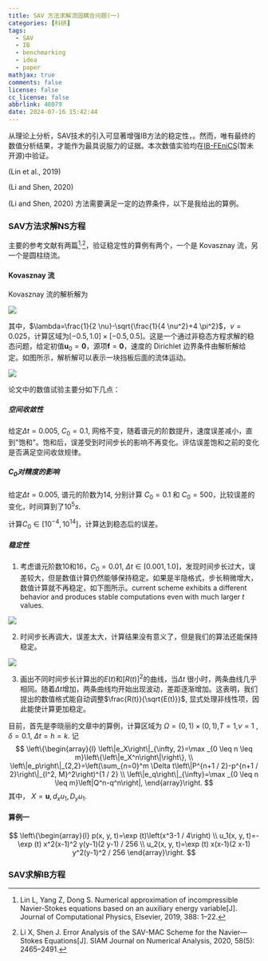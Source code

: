 ```yaml
---
title: SAV 方法求解流固耦合问题(一)
categories: [科研]
tags:
  - SAV
  - IB
  - benchmarking
  - idea
  - paper
mathjax: true
comments: false
license: false
cc_license: false
abbrlink: 48079
date: 2024-07-16 15:42:44
---
```

从理论上分析，SAV技术的引入可显著增强IB方法的稳定性，。然而，唯有最终的数值分析结果，才能作为最具说服力的证据。本次数值实验均在[IB-FEniCS](https://github.com/shaoyaoqian/immersed_boundary_method)(暂未开源)中验证。

(Lin et al., 2019)

(Li and Shen, 2020)

(Li and Shen, 2020) 方法需要满足一定的边界条件，以下是我给出的算例。



<!--more-->

### SAV方法求解NS方程

主要的参考文献有两篇[^1]$^,$[^2]，验证稳定性的算例有两个，一个是 Kovasznay 流，另一个是圆柱绕流。

#### Kovasznay 流

Kovasznay 流的解析解为

![](https://githubimages.pengfeima.cn/images/202407161657475.svg)

其中，$\lambda=\frac{1}{2 \nu}-\sqrt{\frac{1}{4 \nu^2}+4 \pi^2}$，$\nu = 0.025$，计算区域为$[-0.5,1.0]\times[-0.5,0.5]$。这是一个通过非稳态方程求解的稳态问题，给定初值$\mathbf{u}_0=\mathbf{0}$，源项$\mathbf{f}=\mathbf{0}$，速度的 Dirichlet 边界条件由解析解给定。如图所示，解析解可以表示一块挡板后面的流体运动。

![](https://githubimages.pengfeima.cn/images/image-20240721223859047.png)

论文中的数值试验主要分如下几点：
##### 空间收敛性

给定$\Delta t = 0.005$, $C_0=0.1$, 网格不变，随着谱元的阶数提升，速度误差减小，直到"饱和"。饱和后，误差受到时间步长的影响不再变化。评估误差饱和之前的变化是否满足空间收敛规律。

##### $C_0$对精度的影响

给定$\Delta t = 0.005$, 谱元的阶数为$14$, 分别计算 $C_0=0.1$ 和 $C_0=500$，比较误差的变化，时间算到了$10^5s$.

计算$C_0\in[10^{-4},10^{14}]$，计算达到稳态后的误差。

##### 稳定性

1. 考虑谱元阶数10和16，$C_0=0.01$, $\Delta t \in[0.001,1.0]$，发现时间步长过大，误差较大，但是数值计算仍然能够保持稳定。如果是半隐格式，步长稍微增大，数值计算就不再稳定，如下图所示。current scheme exhibits a different behavior and produces stable computations even with much larger $t$ values.

![](https://githubimages.pengfeima.cn/images/image-20240721230945788.png)

2. 时间步长再调大，误差太大，计算结果没有意义了，但是我们的算法还能保持稳定。

![](https://githubimages.pengfeima.cn/images/image-20240721231158590.png)

3. 画出不同时间步长计算出的$E(t)$和$[R(t)]^2$的曲线，当$\Delta t$ 很小时，两条曲线几乎相同。随着$\Delta t$增加，两条曲线均开始出现波动，差距逐渐增加。这表明，我们提出的数值格式能自动调整$\frac{R(t)}{\sqrt{E(t)}}$, 显式处理非线性项，因此能使计算更加稳定。



目前，首先是李晓丽的文章中的算例，计算区域为 $\Omega=(0,1) \times(0,1)$,$T=1$,$\nu=1$ , $\delta=0.1$, $\Delta t=h=k$. 记
$$
\left\{\begin{array}{l}
\left\|e_X\right\|_{\infty, 2}=\max _{0 \leq n \leq m}\left\{\left\|e_X^n\right\|\right\}, \\
\left\|e_p\right\|_{2,2}=\left(\sum_{n=0}^m \Delta t\left\|P^{n+1 / 2}-p^{n+1 / 2}\right\|_{l^2, M}^2\right)^{1 / 2} \\
\left\|e_q\right\|_{\infty}=\max _{0 \leq n \leq m}\left|Q^n-q^n\right|,
\end{array}\right.
$$
其中， $X=\mathbf{u}, d_x u_1, D_y u_1$.

#### 算例一

$$
\left\{\begin{array}{l}
p(x, y, t)=\exp (t)\left(x^3-1 / 4\right) \\
u_1(x, y, t)=-\exp (t) x^2(x-1)^2 y(y-1)(2 y-1) / 256 \\
u_2(x, y, t)=\exp (t) x(x-1)(2 x-1) y^2(y-1)^2 / 256
\end{array}\right.
$$









### SAV求解IB方程



[^1]: Lin L, Yang Z, Dong S. Numerical approximation of incompressible Navier-Stokes equations based on an auxiliary energy variable[J]. Journal of Computational Physics, Elsevier, 2019, 388: 1–22.

[^2]: Li X, Shen J. Error Analysis of the SAV-MAC Scheme for the Navier—Stokes Equations[J]. SIAM Journal on Numerical Analysis, 2020, 58(5): 2465–2491.

